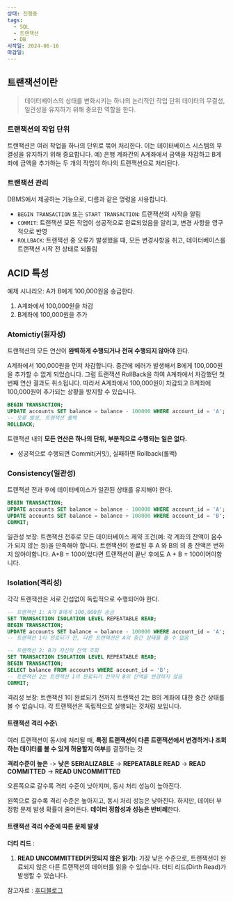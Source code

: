 ```yaml
---
상태: 진행중
tags:
  - SQL
  - 트랜잭션
  - DB
시작일: 2024-06-16
마감일:
---
```

## 트랜잭션이란
> 데이터베이스의 상태를 변화시키는 하나의 논리적인 작업 단위
> 데이터의 무결성, 일관성을 유지하기 위해 중요한 역할을 한다.

### 트랜잭션의 작업 단위
트랜잭션은 여러 작업을 하나의 단위로 묶어 처리한다. 이는 데이터베이스 시스템의 무결성을 유지하기 위해 중요합니다. 예) 은행 계좌간의 A계좌에서 금액을 차감하고 B계좌에 금액을 추가하는 두 개의 작업이 하나의 트랜잭션으로 처리된다.

### 트랜잭션 관리
DBMS에서 제공하는 기능으로, 다름과 같은 명령을 사용합니다.
- `BEGIN TRANSACTION` 또는 `START TRANSACTION`: 트랜잭션의 시작을 알림
- `COMMIT`: 트랜잭션 모든 작업이 성공적으로 완료되었음을 알리고, 변경 사항을 영구적으로 반영
- `ROLLBACK`: 트랜잭션 중 오류가 발생했을 때, 모든 변경사항을 취고, 데이터베이스를 트랜잭션 시작 전 상태로 되돌림


## ACID 특성

예제 시나리오: A가 B에게 100,000원을 송금한다.
1. A계좌에서 100,000원을 차감
2. B계좌에 100,000원을 추가
### Atomictiy(원자성)
트랜잭션의 모든 연산이 **완벽하게 수행되거나 전혀 수행되지 않아야**  한다.

A계좌에서 100,000원을 먼저 차감합니다. 중간에 에러가 발생해서 B에게 100,000원을 추가할 수 없게 되었습니다. 그럼 트랜잭션 RollBack을 하여 A계좌에서 차감했던 첫번째 연산 결과도 취소됩니다. 따라서 A계좌에서 100,000원이 차감되고 B계좌에 100,000원이 추가되는 상황을 방지할 수 있습니다.
```SQL
BEGIN TRANSACTION; 
UPDATE accounts SET balance = balance - 100000 WHERE account_id = 'A'; 
-- 오류 발생, 트랜잭션 롤백 
ROLLBACK;
```

트랜잭션 내의 **모든 연산은 하나의 단위, 부분적으로 수행되는 일은 없다.**
- 성공적으로 수행되면 Commit(커밋), 실패하면 Rollback(롤백)

### Consistency(일관성)
트랜잭션 전과 후에 데이터베이스가 일관된 상태를 유지해야 한다.
```SQL
BEGIN TRANSACTION; 
UPDATE accounts SET balance = balance - 100000 WHERE account_id = 'A'; 
UPDATE accounts SET balance = balance + 100000 WHERE account_id = 'B'; 
COMMIT;
```

일관성 보장: 트랜잭션 전후로 모든 데이터베이스 제약 조건(예: 각 계좌의 잔액이 음수가 되지 않는 등)을 만족해야 합니다.  트랜잭션이 완료된 후 A 와 B의 의 총 잔액은 변하지 않아야합니다.
A+B = 100이었다면 트랜잭션이 끝난 후에도 A + B = 100이어야합니다.

### Isolation(격리성)
각각 트랜잭션은 서로 간섭없이 독립적으로 수행되어야 한다.
```SQL
-- 트랜잭션 1: A가 B에게 100,000원 송금 
SET TRANSACTION ISOLATION LEVEL REPEATABLE READ; 
BEGIN TRANSACTION; 
UPDATE accounts SET balance = balance - 100000 WHERE account_id = 'A'; 
-- 트랜잭션 1이 완료되기 전, 다른 트랜잭션은 A의 중간 상태를 볼 수 없음 

-- 트랜잭션 2: B가 자신의 잔액 조회 
SET TRANSACTION ISOLATION LEVEL REPEATABLE READ; 
BEGIN TRANSACTION; 
SELECT balance FROM accounts WHERE account_id = 'B'; 
-- 트랜잭션 2는 트랜잭션 1이 완료되기 전까지 B의 잔액을 변경하지 않음 
COMMIT;
```

격리성 보장: 트랜잭션 1이 완료되기 전까지 트랜잭션 2는 B의 계좌에 대한 중간 상태를 볼 수 없습니다. 각 트랜잭션은 독립적으로 실행되는 것처럼 보입니다.


#### 트랜잭션 격리 수준\
여러 트랜잭션이 동시에 처리될 때, **특정 트랜잭션이 다른 트랜잭션에서 변경하거나 조회하는 데이터를 볼 수 있게 허용할지 여부**를 결정하는 것

**격리수준이 높은** -> **낮은**
**SERIALIZABLE**  -> **REPEATABLE READ** ->  **READ COMMITTED** -> **READ UNCOMMITTED**

오른쪽으로 갈수록 격리 수준이 낮아지며, 동시 처리 성능이 높아진다.

왼쪽으로 갈수록 격리 수준은 높아지고, 동시 처리 성능은 낮아진다. 하지만, 데이터 부정합 문제 발생 확률이 줄어든다. **데이터 정합성과 성능은 반비례**한다.




#### 트랜잭션 격리 수준에 따른 문제 발생
**더티 리드** : 


1. **READ UNCOMMITTED(커밋되지 않은 읽기)**: 가장 낮은 수준으로, 트랜잭션이 완료되지 않은 다른 트랜잭션의 데이터를 읽을 수 있습니다.  더티 리드(Dirth Read)가 발생할 수 있습니다.


참고자료 : [후디블로그](https://hudi.blog/transaction-isolation-level/#%EB%8D%94%ED%8B%B0-%EB%A6%AC%EB%93%9C-Dirty-Read)
